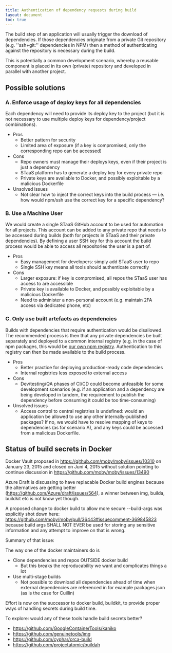 ```yaml
---
title: Authentication of dependency requests during build
layout: document
toc: true
---
```


The build step of an application will usually trigger the download of dependencies. If those dependencies originate from a private Git repository (e.g. ''ssh+git:'' dependencies in NPM) then a method of authenticating against the repository is necessary during the build.

This is potentially a common development scenario, whereby a reusable component is placed in its own (private) repository and developed in parallel with another project.

## Possible solutions

### A. Enforce usage of deploy keys for all dependencies

Each dependency will need to provide its deploy key to the project (but it is not necessary to use multiple deploy keys for dependency/project combinations).

* Pros
    * Better pattern for security
    * Limited area of exposure (if a key is compromised, only the corresponding repo can be accessed)
* Cons
    * Repo owners must manage their deploys keys, even if their project is just a dependency
    * STaaS platform has to generate a deploy key for every private repo
    * Private keys are available to Docker, and possibly exploitable by a malicious Dockerfile
* Unsolved issues
    * Not clear how to inject the correct keys into the build process — i.e. how would npm/ssh use the correct key for a specific dependency?

### B. Use a Machine User

We would create a single STaaS GitHub account to be used for automation for all projects. This account can be added to any private repo that needs to be accessed during builds (both for projects in STaaS and their private dependencies). By defining a user SSH key for this account the build process would be able to access all repositories the user is a part of.

* Pros
    * Easy management for developers: simply add STaaS user to repo
    * Single SSH key means all tools should authenticate correctly
* Cons
    * Larger exposure: if key is compromised, all repos the STaaS user has access to are accessible
    * Private key is available to Docker, and possibly exploitable by a malicious Dockerfile
    * Need to administer a non-personal account (e.g. maintain 2FA access via dedicated phone, etc)

### C. Only use built artefacts as dependencies

Builds with dependencies that require authentication would be disallowed. The recommended process is then that any private dependencies be built separately and deployed to a common internal registry (e.g. in the case of npm packages, this would be [our own npm registry](https://docs.npmjs.com/misc/registry). Authentication to this registry can then be made available to the build process.

* Pros
    * Better practice for deploying production-ready code dependencies
    * Internal registries less exposed to external access
* Cons
    * Dev/testing/QA phases of CI/CD could become unfeasible for some development scenarios (e.g. if an application and a dependency are being developed in tandem, the requirement to publish the dependency before consuming it could be too time-consuming)
* Unsolved issues
    * Access control to central registries is undefined: would an application be allowed to use any other internally-published packages? If no, we would have to resolve mapping of keys to dependencies (as for scenario A), and any keys could be accessed from a malicious Dockerfile.

## Status of build secrets in Docker

Docker Vault proposed in https://github.com/moby/moby/issues/10310 on January 23, 2015 and closed on Juni 4, 2015 without solution pointing to continue discussion in https://github.com/moby/moby/issues/13490

Azure Draft is discussing to have replacable Docker build engines because the alternatives are getting better (https://github.com/Azure/draft/issues/564), a winner between img, builda, buildkit etc is not know yet though.

A proposed change to docker build to allow more secure --build-args was explicitly shot down here: https://github.com/moby/moby/pull/36443#issuecomment-369845823 because build args SHALL NOT EVER be used for storing any sensitive information and any attempt to improve on that is wrong.

Summary of that issue:

The way one of the docker maintainers do is
  - Clone dependencies and repos OUTSIDE docker build
    - But this breaks the reproducability we want and complicates things a lot
  - Use multi-stage builds
    - Not possible to download all dependencies ahead of time when external dependencies are referenced in for example packages.json (as is the case for Cuillin)

Effort is now on the successor to docker build, buildkit, to provide proper ways of handling secrets during build time.

To explore: would any of these tools handle build secrets better?

  * https://github.com/GoogleContainerTools/kaniko
  * https://github.com/genuinetools/img
  * https://github.com/cyphar/orca-build
  * https://github.com/projectatomic/buildah